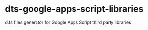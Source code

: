 # dts-google-apps-script-libraries
d.ts files generator for Google Apps Script third party libraries
